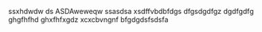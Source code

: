 ssxhdwdw
ds
ASDAweweqw
ssasdsa
xsdffvbdbfdgs
dfgsdgdfgz
dgdfgdfg
ghgfhfhd
ghxfhfxgdz
xcxcbvngnf
bfgdgdsfsdsfa
